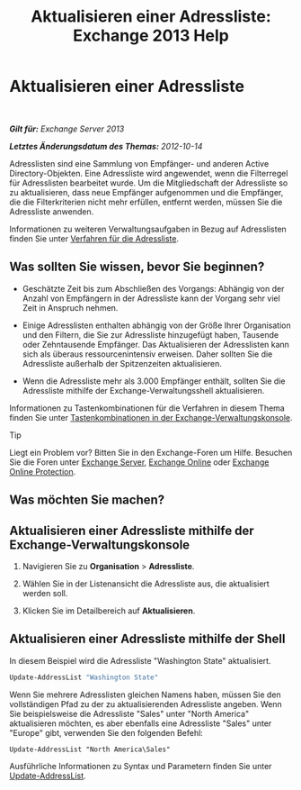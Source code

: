 ﻿---
title: 'Aktualisieren einer Adressliste: Exchange 2013 Help'
TOCTitle: Aktualisieren einer Adressliste
ms:assetid: 163e7099-cf14-4bb0-a84c-1401e9db670e
ms:mtpsurl: https://technet.microsoft.com/de-de/library/Aa996375(v=EXCHG.150)
ms:contentKeyID: 50475154
ms.date: 04/24/2018
mtps_version: v=EXCHG.150
f1_keywords:
- Microsoft.Exchange.Management.SnapIn.Esm.OrganizationConfiguration.Mailbox.UpdateAddressListWizardForm.ScheduleWizardPage
ms.translationtype: HT
---

# Aktualisieren einer Adressliste

 

_**Gilt für:** Exchange Server 2013_

_**Letztes Änderungsdatum des Themas:** 2012-10-14_

Adresslisten sind eine Sammlung von Empfänger- und anderen Active Directory-Objekten. Eine Adressliste wird angewendet, wenn die Filterregel für Adresslisten bearbeitet wurde. Um die Mitgliedschaft der Adressliste so zu aktualisieren, dass neue Empfänger aufgenommen und die Empfänger, die die Filterkriterien nicht mehr erfüllen, entfernt werden, müssen Sie die Adressliste anwenden.

Informationen zu weiteren Verwaltungsaufgaben in Bezug auf Adresslisten finden Sie unter [Verfahren für die Adressliste](address-list-procedures-exchange-2013-help.md).

## Was sollten Sie wissen, bevor Sie beginnen?

  - Geschätzte Zeit bis zum Abschließen des Vorgangs: Abhängig von der Anzahl von Empfängern in der Adressliste kann der Vorgang sehr viel Zeit in Anspruch nehmen.

  - Einige Adresslisten enthalten abhängig von der Größe Ihrer Organisation und den Filtern, die Sie zur Adressliste hinzugefügt haben, Tausende oder Zehntausende Empfänger. Das Aktualisieren der Adresslisten kann sich als überaus ressourcenintensiv erweisen. Daher sollten Sie die Adressliste außerhalb der Spitzenzeiten aktualisieren.

  - Wenn die Adressliste mehr als 3.000 Empfänger enthält, sollten Sie die Adressliste mithilfe der Exchange-Verwaltungsshell aktualisieren.

Informationen zu Tastenkombinationen für die Verfahren in diesem Thema finden Sie unter [Tastenkombinationen in der Exchange-Verwaltungskonsole](keyboard-shortcuts-in-the-exchange-admin-center-exchange-online-protection-help.md).


> [!TIP]
> Liegt ein Problem vor? Bitten Sie in den Exchange-Foren um Hilfe. Besuchen Sie die Foren unter <A href="https://go.microsoft.com/fwlink/p/?linkid=60612">Exchange Server</A>, <A href="https://go.microsoft.com/fwlink/p/?linkid=267542">Exchange Online</A> oder <A href="https://go.microsoft.com/fwlink/p/?linkid=285351">Exchange Online Protection</A>.



## Was möchten Sie machen?

## Aktualisieren einer Adressliste mithilfe der Exchange-Verwaltungskonsole

1.  Navigieren Sie zu **Organisation** \> **Adressliste**.

2.  Wählen Sie in der Listenansicht die Adressliste aus, die aktualisiert werden soll.

3.  Klicken Sie im Detailbereich auf **Aktualisieren**.

## Aktualisieren einer Adressliste mithilfe der Shell

In diesem Beispiel wird die Adressliste "Washington State" aktualisiert.

```powershell
Update-AddressList "Washington State"
```

Wenn Sie mehrere Adresslisten gleichen Namens haben, müssen Sie den vollständigen Pfad zu der zu aktualisierenden Adressliste angeben. Wenn Sie beispielsweise die Adressliste "Sales" unter "North America" aktualisieren möchten, es aber ebenfalls eine Adressliste "Sales" unter "Europe" gibt, verwenden Sie den folgenden Befehl:

    Update-AddressList "North America\Sales"

Ausführliche Informationen zu Syntax und Parametern finden Sie unter [Update-AddressList](https://technet.microsoft.com/de-de/library/aa997982\(v=exchg.150\)).

